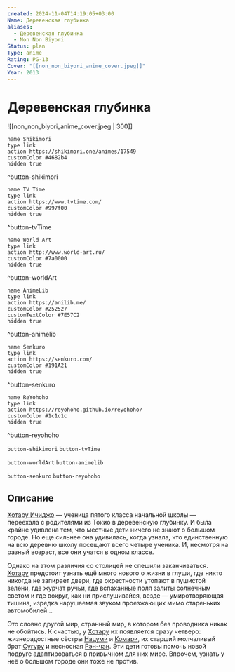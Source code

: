 ```yaml
---
created: 2024-11-04T14:19:05+03:00
Name: Деревенская глубинка
aliases:
  - Деревенская глубинка
  - Non Non Biyori
Status: plan
Type: anime
Rating: PG-13
Cover: "[[non_non_biyori_anime_cover.jpeg]]"
Year: 2013
---
```


# Деревенская глубинка

![[non_non_biyori_anime_cover.jpeg | 300]]

```button
name Shikimori
type link
action https://shikimori.one/animes/17549
customColor #4682b4
hidden true
```
^button-shikimori

```button
name TV Time
type link
action https://www.tvtime.com/
customColor #997f00
hidden true
```
^button-tvTime

```button
name World Art
type link
action http://www.world-art.ru/
customColor #7a0000
hidden true
```
^button-worldArt

```button
name AnimeLib
type link
action https://anilib.me/
customColor #252527
customTextColor #7E57C2
hidden true
```
^button-animelib

```button
name Senkuro
type link
action https://senkuro.com/
customColor #191A21
hidden true
```
^button-senkuro

```button
name ReYohoho
type link
action https://reyohoho.github.io/reyohoho/
customColor #1c1c1c
hidden true
```
^button-reyohoho

`button-shikimori` `button-tvTime`

`button-worldArt` `button-animelib`

`button-senkuro` `button-reyohoho`

## Описание

[Хотару Ичиджо](https://shikimori.one/characters/54145-hotaru-ichijou) — ученица пятого класса начальной школы — переехала с родителями из Токио в деревенскую глубинку. И была крайне удивлена тем, что местные дети ничего не знают о большом городе. Но еще сильнее она удивилась, когда узнала, что единственную на всю деревню школу посещают всего четыре ученика. И, несмотря на разный возраст, все они учатся в одном классе.

Однако на этом различия со столицей не спешили заканчиваться. [Хотару](https://shikimori.one/characters/54145-hotaru-ichijou) предстоит узнать ещё много нового о жизни в глуши, где никто никогда не запирает двери, где окрестности утопают в пушистой зелени, где журчат ручьи, где вспаханные поля залиты солнечным светом и где вокруг, как ни прислушивайся, везде — умиротворяющая тишина, изредка нарушаемая звуком проезжающих мимо стареньких автомобилей...

Это словно другой мир, странный мир, в котором без проводника никак не обойтись. К счастью, у [Хотару](https://shikimori.one/characters/54145-hotaru-ichijou) их появляется сразу четверо: жизнерадостные сёстры [Нацуми](https://shikimori.one/characters/54147-natsumi-koshigaya) и [Комари](https://shikimori.one/characters/54149-komari-koshigaya), их старший молчаливый брат [Сугуру](https://shikimori.one/characters/88597-suguru-koshigaya) и несносная [Рэн-чан](https://shikimori.one/characters/54151-renge-miyauchi). Эти дети готовы помочь новой подруге адаптироваться в привычном для них мире. Впрочем, узнать у неё о большом городе они тоже не против.

